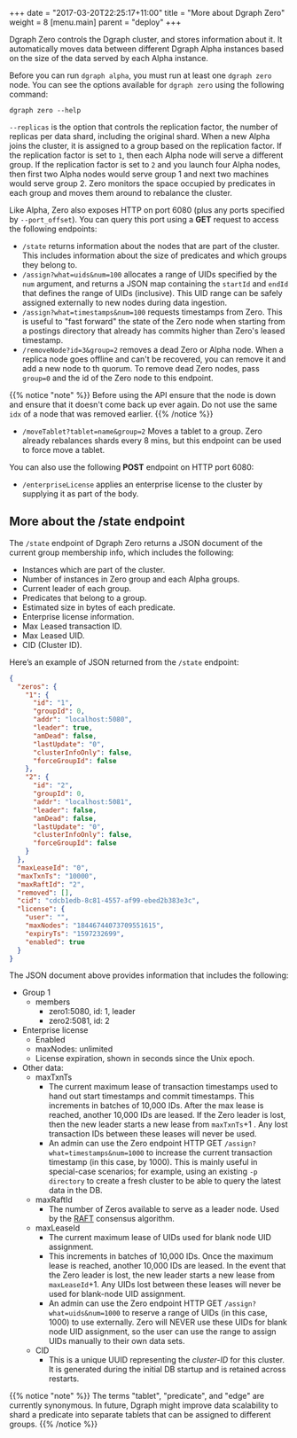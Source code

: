 +++
date = "2017-03-20T22:25:17+11:00"
title = "More about Dgraph Zero"
weight = 8
[menu.main]
    parent = "deploy"
+++

Dgraph Zero controls the Dgraph cluster, and stores information about it. It
automatically moves data between different Dgraph Alpha instances based on the
size of the data served by each Alpha instance.

Before you can run `dgraph alpha`, you must run at least one `dgraph zero` node.
You can see the options available for `dgraph zero` using the following command:

`dgraph zero --help`

`--replicas` is the option that controls the replication factor, the number
 of replicas per data shard, including the original shard. When a new Alpha
joins the cluster, it is assigned to a group based on the replication factor.
If the replication factor is set to `1`, then each Alpha node will serve a
different group. If the replication factor is set to `2` and you launch four
 Alpha nodes, then first two Alpha nodes would serve group 1 and next two
machines would serve group 2. Zero monitors the space occupied by predicates in
each group and moves them around to rebalance the cluster.

Like Alpha, Zero also exposes HTTP on port 6080 (plus any ports specified by
`--port_offset`). You can query this port using a **GET** request to access the
following endpoints:

* `/state` returns information about the nodes that are part of the cluster. This
includes information about the size of predicates and which groups they belong
to.
* `/assign?what=uids&num=100` allocates a range of UIDs specified
by the `num` argument, and returns a JSON map containing the `startId` and
 `endId` that defines the range of UIDs (inclusive). This UID range can be
safely assigned externally to new nodes during data ingestion.
* `/assign?what=timestamps&num=100` requests timestamps from Zero. This is
useful to "fast forward" the state of the Zero node when starting from a
postings directory that already has commits higher than Zero's leased timestamp.
* `/removeNode?id=3&group=2` removes a dead Zero or Alpha node. When a replica
node goes offline and can't be recovered, you can remove it and add a new node to th
quorum. To remove dead Zero nodes, pass `group=0` and the id of the Zero node to
this endpoint.

{{% notice "note" %}}
Before using the API ensure that the node is down and ensure that it doesn't
come back up ever again. Do not use the same `idx` of a node that was removed
earlier.
{{% /notice %}}

* `/moveTablet?tablet=name&group=2` Moves a tablet to a group. Zero already
rebalances shards every 8 mins, but this endpoint can be used to force move a
tablet.

You can also use the following **POST** endpoint on HTTP port 6080:

* `/enterpriseLicense` applies an enterprise license to the
cluster by supplying it as part of the body.

## More about the /state endpoint

The `/state` endpoint of Dgraph Zero returns a JSON document of the current
group membership info, which includes the following:

- Instances which are part of the cluster.
- Number of instances in Zero group and each Alpha groups.
- Current leader of each group.
- Predicates that belong to a group.
- Estimated size in bytes of each predicate.
- Enterprise license information.
- Max Leased transaction ID.
- Max Leased UID.
- CID (Cluster ID).

Here’s an example of JSON returned from the `/state` endpoint:

```json
{
  "zeros": {
    "1": {
      "id": "1",
      "groupId": 0,
      "addr": "localhost:5080",
      "leader": true,
      "amDead": false,
      "lastUpdate": "0",
      "clusterInfoOnly": false,
      "forceGroupId": false
    },
    "2": {
      "id": "2",
      "groupId": 0,
      "addr": "localhost:5081",
      "leader": false,
      "amDead": false,
      "lastUpdate": "0",
      "clusterInfoOnly": false,
      "forceGroupId": false
    }
  },
  "maxLeaseId": "0",
  "maxTxnTs": "10000",
  "maxRaftId": "2",
  "removed": [],
  "cid": "cdcb1edb-8c81-4557-af99-ebed2b383e3c",
  "license": {
    "user": "",
    "maxNodes": "18446744073709551615",
    "expiryTs": "1597232699",
    "enabled": true
  }
}
```

The JSON document above provides information that includes the following:

- Group 1
  - members
    - zero1:5080, id: 1, leader
    - zero2:5081, id: 2
- Enterprise license
    - Enabled
    - maxNodes: unlimited
    - License expiration, shown in seconds since the Unix epoch.
- Other data:
    - maxTxnTs
        - The current maximum lease of transaction timestamps used to hand out
          start timestamps and commit timestamps. This increments in batches of
          10,000 IDs. After the max lease is reached, another 10,000 IDs are
          leased. If the Zero leader is lost, then the new leader starts a new
          lease from `maxTxnTs`+1 . Any lost transaction IDs between these
          leases will never be used.
        - An admin can use the Zero endpoint HTTP GET `/assign?what=timestamps&num=1000` to
          increase the current transaction timestamp (in this case, by 1000).
          This is mainly useful in special-case scenarios; for example, using an
          existing `-p directory` to create a fresh cluster to be able to query the
          latest data in the DB.
    - maxRaftId
        - The number of Zeros available to serve as a leader node. Used by the
          [RAFT](/design-concepts/raft/) consensus algorithm.
    - maxLeaseId
        - The current maximum lease of UIDs used for blank node UID assignment.
        - This increments in batches of 10,000 IDs. Once the maximum lease is
          reached, another 10,000 IDs are leased. In the event that the Zero
          leader is lost, the new leader starts a new lease from
          `maxLeaseId`+1. Any UIDs lost between these leases will never be used
          for blank-node UID assignment.
        - An admin can use the Zero endpoint HTTP GET `/assign?what=uids&num=1000` to
          reserve a range of UIDs (in this case, 1000) to use externally. Zero will NEVER
          use these UIDs for blank node UID assignment, so the user can use the range
          to assign UIDs manually to their own data sets.
    - CID
        - This is a unique UUID representing the *cluster-ID* for this cluster. It is generated
          during the initial DB startup and is retained across restarts.


{{% notice "note" %}}
The terms "tablet", "predicate", and "edge" are currently synonymous. In future,
Dgraph might improve data scalability to shard a predicate into separate tablets
that can be assigned to different groups.
{{% /notice %}}
